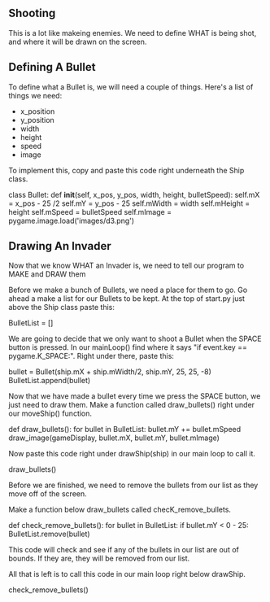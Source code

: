 Shooting
--------

This is a lot like makeing enemies. 
We need to define WHAT is being shot, and where it will be drawn on the screen.

Defining A Bullet
-----------------

To define what a Bullet is, we will need a couple of things. 
Here's a list of things we need:
  - x_position
  - y_position
  - width
  - height
  - speed
  - image

To implement this, copy and paste this code right underneath the Ship class.

class Bullet:
    def __init__(self, x_pos, y_pos, width, height, bulletSpeed):
        self.mX = x_pos - 25 /2
        self.mY = y_pos - 25
        self.mWidth = width 
        self.mHeight = height
        self.mSpeed = bulletSpeed
        self.mImage = pygame.image.load('images/d3.png')


Drawing An Invader
------------------

Now that we know WHAT an Invader is, we need to tell our program to MAKE and DRAW them

Before we make a bunch of Bullets, we need a place for them to go.
Go ahead a make a list for our Bullets to be kept.
At the top of start.py just above the Ship class paste this:

BulletList = []

We are going to decide that we only want to shoot a Bullet when the SPACE button is pressed.
In our mainLoop() find where it says "if event.key == pygame.K_SPACE:".
Right under there, paste this: 

bullet = Bullet(ship.mX + ship.mWidth/2, ship.mY, 25, 25, -8)
BulletList.append(bullet)

Now that we have made a bullet every time we press the SPACE button, we just need to draw them.
Make a function called draw_bullets() right under our moveShip() function.

def draw_bullets():
    for bullet in BulletList:
        bullet.mY += bullet.mSpeed
        draw_image(gameDisplay, bullet.mX, bullet.mY, bullet.mImage)

Now paste this code right under drawShip(ship) in our main loop to call it.

draw_bullets()

Before we are finished, we need to remove the bullets from our list as they move off of the screen.

Make a function below draw_bullets called checK_remove_bullets.

def check_remove_bullets():
	for bullet in BulletList:
		if bullet.mY < 0 - 25:
			BulletList.remove(bullet)

This code will check and see if any of the bullets in our list are out of bounds.  If they are, 
they will be removed from our list.

All that is left is to call this code in our main loop right below drawShip.

check_remove_bullets()